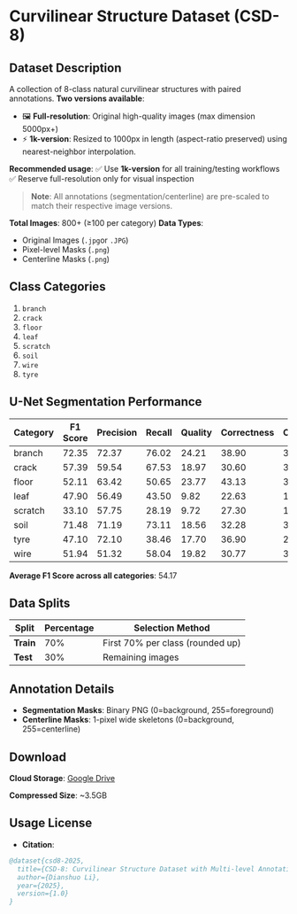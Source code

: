 
# Curvilinear Structure Dataset (CSD-8)

## Dataset Description
A collection of 8-class natural curvilinear structures with paired annotations.
**Two versions available**:
- 🖼️ **Full-resolution**: Original high-quality images (max dimension 5000px+)
- ⚡ **1k-version**: Resized to 1000px in length (aspect-ratio preserved) using nearest-neighbor interpolation.

**Recommended usage**:
✅ Use **1k-version** for all training/testing workflows
✅ Reserve full-resolution only for visual inspection

> **Note**: All annotations (segmentation/centerline) are pre-scaled to match their respective image versions.

**Total Images**: 800+ (≥100 per category)
**Data Types**:
- Original Images (`.jpg`or `.JPG`)
- Pixel-level Masks (`.png`)
- Centerline Masks (`.png`)

## Class Categories
1. `branch`
2. `crack`
3. `floor`
4. `leaf`
5. `scratch`
6. `soil`
7. `wire`
8. `tyre`

## U-Net Segmentation Performance
| Category   | F1 Score | Precision | Recall | Quality | Correctness | Completeness |
|------------|----------|-----------|--------|---------|-------------|--------------|
| branch     | 72.35    | 72.37     | 76.02  | 24.21   | 38.90       | 39.08        |
| crack      | 57.39    | 59.54     | 67.53  | 18.97   | 30.60       | 33.81        |
| floor      | 52.11    | 63.42     | 50.65  | 23.77   | 43.13       | 34.29        |
| leaf       | 47.90    | 56.49     | 43.50  | 9.82    | 22.63       | 14.87        |
| scratch    | 33.10    | 57.75     | 28.19  | 9.72    | 27.30       | 13.62        |
| soil       | 71.48    | 71.19     | 73.11  | 18.56   | 32.28       | 30.55        |
| tyre       | 47.10    | 72.10     | 38.46  | 17.70   | 36.90       | 25.75        |
| wire       | 51.94    | 51.32     | 58.04  | 19.82   | 30.77       | 32.00        |

**Average F1 Score across all categories**: 54.17

## Data Splits
| Split     | Percentage | Selection Method                 |
| --------- | ---------- | -------------------------------- |
| **Train** | 70%        | First 70% per class (rounded up) |
| **Test**  | 30%        | Remaining images                 |

## Annotation Details
- **Segmentation Masks**: Binary PNG (0=background, 255=foreground)
- **Centerline Masks**: 1-pixel wide skeletons (0=background, 255=centerline)

## Download
**Cloud Storage**:
[Google Drive](https://drive.google.com/file/d/1_5hR0yypZDDXgjg23OXcFze6KSbQWJlL/view?usp=sharing)

**Compressed Size**: ~3.5GB

## Usage License
- **Citation**:
```bibtex
@dataset{csd8-2025,
  title={CSD-8: Curvilinear Structure Dataset with Multi-level Annotations},
  author={Dianshuo Li},
  year={2025},
  version={1.0}
}
```
